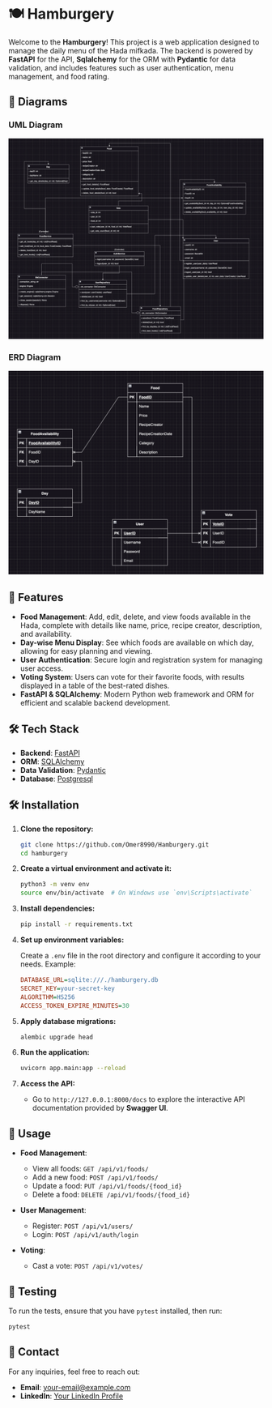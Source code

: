 # 🍽️ Hamburgery

Welcome to the **Hamburgery**! This project is a web application designed to manage the daily menu of the Hada mifkada. The backend is powered by **FastAPI** for the API, **Sqlalchemy** for the ORM with **Pydantic** for data validation, and includes features such as user authentication, menu management, and food rating.

## 📐 Diagrams

### UML Diagram

![UML Diagram](./images/uml.png)

### ERD Diagram

![ERD Diagram](./images/erd.png)


## 🚀 Features

- **Food Management**: Add, edit, delete, and view foods available in the Hada, complete with details like name, price, recipe creator, description, and availability.
- **Day-wise Menu Display**: See which foods are available on which day, allowing for easy planning and viewing.
- **User Authentication**: Secure login and registration system for managing user access.
- **Voting System**: Users can vote for their favorite foods, with results displayed in a table of the best-rated dishes.
- **FastAPI & SQLAlchemy**: Modern Python web framework and ORM for efficient and scalable backend development.

## 🛠️ Tech Stack

- **Backend**: [FastAPI](https://fastapi.tiangolo.com/)
- **ORM**: [SQLAlchemy](https://www.sqlalchemy.org/)
- **Data Validation**: [Pydantic](https://pydantic-docs.helpmanual.io/)
- **Database**: [Postgresql](https://www.postgresql.org/)

## 🛠️ Installation

1. **Clone the repository:**

   ```bash
   git clone https://github.com/Omer8990/Hamburgery.git
   cd hamburgery
   ```

2. **Create a virtual environment and activate it:**

   ```bash
   python3 -m venv env
   source env/bin/activate  # On Windows use `env\Scripts\activate`
   ```

3. **Install dependencies:**

   ```bash
   pip install -r requirements.txt
   ```

4. **Set up environment variables:**

   Create a `.env` file in the root directory and configure it according to your needs. Example:

   ```ini
   DATABASE_URL=sqlite:///./hamburgery.db
   SECRET_KEY=your-secret-key
   ALGORITHM=HS256
   ACCESS_TOKEN_EXPIRE_MINUTES=30
   ```

5. **Apply database migrations:**

   ```bash
   alembic upgrade head
   ```

6. **Run the application:**

   ```bash
   uvicorn app.main:app --reload
   ```

7. **Access the API:**

   - Go to `http://127.0.0.1:8000/docs` to explore the interactive API documentation provided by **Swagger UI**.

## 🎯 Usage

- **Food Management**:
  - View all foods: `GET /api/v1/foods/`
  - Add a new food: `POST /api/v1/foods/`
  - Update a food: `PUT /api/v1/foods/{food_id}`
  - Delete a food: `DELETE /api/v1/foods/{food_id}`

- **User Management**:
  - Register: `POST /api/v1/users/`
  - Login: `POST /api/v1/auth/login`

- **Voting**:
  - Cast a vote: `POST /api/v1/votes/`

## 🧪 Testing

To run the tests, ensure that you have `pytest` installed, then run:

```bash
pytest
```


## 📧 Contact

For any inquiries, feel free to reach out:

- **Email**: [your-email@example.com](mailto:omer.haimovitz@gmail.com)
- **LinkedIn**: [Your LinkedIn Profile](https://www.linkedin.com/in/omer-h-1531a5225?trk=contact-info)

